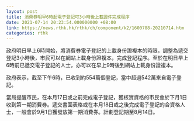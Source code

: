 ```yaml
---
layout: post
title: 消費券明早6時起電子登記可3小時後上載證件完成程序
date: 2021-07-14 20:23:54.000000000 +08:00
link: https://news.rthk.hk/rthk/ch/component/k2/1600788-20210714.htm
categories: rthk
---
```


政府明日早上6時開始，將消費券電子登記的上載身份證複本的時限，調整為遞交登記3小時後，市民可以在網站上載身份證複本，完成登記程序。至於在明日早上6時前已遞交電子登記的人士，亦可以在早上9時後到網站上載身份證複本。

政府表示，截至下午6時，已收到約554萬個登記，當中超過542萬來自電子登記。

當局提醒市民，在本月17日或之前完成電子登記，獲核實資格的市民會於下月1日收到第一期消費券。遞交書面表格或在本月18日或之後完成電子登記的合資格人士，一般會於9月1日獲發放第一期消費券。計劃登記期至8月14日。
